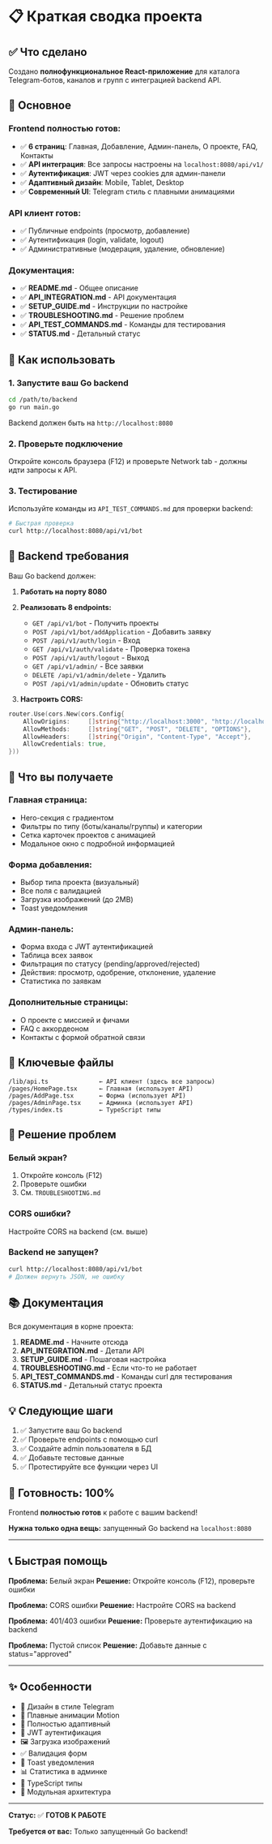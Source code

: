 # 📋 Краткая сводка проекта

## ✅ Что сделано

Создано **полнофункциональное React-приложение** для каталога Telegram-ботов, каналов и групп с интеграцией backend API.

## 🎯 Основное

### Frontend полностью готов:
- ✅ **6 страниц**: Главная, Добавление, Админ-панель, О проекте, FAQ, Контакты
- ✅ **API интеграция**: Все запросы настроены на `localhost:8080/api/v1/`
- ✅ **Аутентификация**: JWT через cookies для админ-панели
- ✅ **Адаптивный дизайн**: Mobile, Tablet, Desktop
- ✅ **Современный UI**: Telegram стиль с плавными анимациями

### API клиент готов:
- ✅ Публичные endpoints (просмотр, добавление)
- ✅ Аутентификация (login, validate, logout)
- ✅ Административные (модерация, удаление, обновление)

### Документация:
- ✅ **README.md** - Общее описание
- ✅ **API_INTEGRATION.md** - API документация
- ✅ **SETUP_GUIDE.md** - Инструкции по настройке
- ✅ **TROUBLESHOOTING.md** - Решение проблем
- ✅ **API_TEST_COMMANDS.md** - Команды для тестирования
- ✅ **STATUS.md** - Детальный статус

## 🚀 Как использовать

### 1. Запустите ваш Go backend

```bash
cd /path/to/backend
go run main.go
```

Backend должен быть на `http://localhost:8080`

### 2. Проверьте подключение

Откройте консоль браузера (F12) и проверьте Network tab - должны идти запросы к API.

### 3. Тестирование

Используйте команды из `API_TEST_COMMANDS.md` для проверки backend:

```bash
# Быстрая проверка
curl http://localhost:8080/api/v1/bot
```

## 🔧 Backend требования

Ваш Go backend должен:

1. **Работать на порту 8080**
2. **Реализовать 8 endpoints:**
   - `GET /api/v1/bot` - Получить проекты
   - `POST /api/v1/bot/addApplication` - Добавить заявку
   - `POST /api/v1/auth/login` - Вход
   - `GET /api/v1/auth/validate` - Проверка токена
   - `POST /api/v1/auth/logout` - Выход
   - `GET /api/v1/admin/` - Все заявки
   - `DELETE /api/v1/admin/delete` - Удалить
   - `POST /api/v1/admin/update` - Обновить статус

3. **Настроить CORS:**
```go
router.Use(cors.New(cors.Config{
    AllowOrigins:     []string{"http://localhost:3000", "http://localhost:5173"},
    AllowMethods:     []string{"GET", "POST", "DELETE", "OPTIONS"},
    AllowHeaders:     []string{"Origin", "Content-Type", "Accept"},
    AllowCredentials: true,
}))
```

## 🎨 Что вы получаете

### Главная страница:
- Hero-секция с градиентом
- Фильтры по типу (боты/каналы/группы) и категории
- Сетка карточек проектов с анимацией
- Модальное окно с подробной информацией

### Форма добавления:
- Выбор типа проекта (визуальный)
- Все поля с валидацией
- Загрузка изображений (до 2MB)
- Toast уведомления

### Админ-панель:
- Форма входа с JWT аутентификацией
- Таблица всех заявок
- Фильтрация по статусу (pending/approved/rejected)
- Действия: просмотр, одобрение, отклонение, удаление
- Статистика по заявкам

### Дополнительные страницы:
- О проекте с миссией и фичами
- FAQ с аккордеоном
- Контакты с формой обратной связи

## 📁 Ключевые файлы

```
/lib/api.ts              ← API клиент (здесь все запросы)
/pages/HomePage.tsx      ← Главная (использует API)
/pages/AddPage.tsx       ← Форма (использует API)
/pages/AdminPage.tsx     ← Админка (использует API)
/types/index.ts          ← TypeScript типы
```

## 🐛 Решение проблем

### Белый экран?
1. Откройте консоль (F12)
2. Проверьте ошибки
3. См. `TROUBLESHOOTING.md`

### CORS ошибки?
Настройте CORS на backend (см. выше)

### Backend не запущен?
```bash
curl http://localhost:8080/api/v1/bot
# Должен вернуть JSON, не ошибку
```

## 📚 Документация

Вся документация в корне проекта:

1. **README.md** - Начните отсюда
2. **API_INTEGRATION.md** - Детали API
3. **SETUP_GUIDE.md** - Пошаговая настройка
4. **TROUBLESHOOTING.md** - Если что-то не работает
5. **API_TEST_COMMANDS.md** - Команды curl для тестирования
6. **STATUS.md** - Детальный статус проекта

## 💡 Следующие шаги

1. ✅ Запустите ваш Go backend
2. ✅ Проверьте endpoints с помощью curl
3. ✅ Создайте admin пользователя в БД
4. ✅ Добавьте тестовые данные
5. ✅ Протестируйте все функции через UI

## 🎯 Готовность: 100%

Frontend **полностью готов** к работе с вашим backend!

**Нужна только одна вещь:** запущенный Go backend на `localhost:8080`

---

## 📞 Быстрая помощь

**Проблема:** Белый экран
**Решение:** Откройте консоль (F12), проверьте ошибки

**Проблема:** CORS ошибки
**Решение:** Настройте CORS на backend

**Проблема:** 401/403 ошибки
**Решение:** Проверьте аутентификацию на backend

**Проблема:** Пустой список
**Решение:** Добавьте данные с status="approved"

---

## ✨ Особенности

- 🎨 Дизайн в стиле Telegram
- 🚀 Плавные анимации Motion
- 📱 Полностью адаптивный
- 🔐 JWT аутентификация
- 🖼️ Загрузка изображений
- ✅ Валидация форм
- 🔔 Toast уведомления
- 📊 Статистика в админке
- 🎯 TypeScript типы
- 🧩 Модульная архитектура

---

**Статус:** ✅ **ГОТОВ К РАБОТЕ**

**Требуется от вас:** Только запущенный Go backend!
